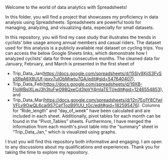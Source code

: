 Welcome to the world of data analytics with Spreadsheets! 

In this folder, you will find a project that showcases my proficiency in data analysis using Spreadsheets. Spreadsheets are powerful tools for managing, analyzing, and visualizing data, especially for small datasets.

In this repository, you will find my case study that illustrates the trends in cyclists' bike usage among annual members and casual riders. The dataset used for this analysis is a publicly available real dataset on cycling trips. You can access the below Google Sheets links, which demonstrate how I analyzed cyclists' data for three consecutive months. The cleaned data for January, February, and March is presented in the first sheet of 
- Trip_Data_Jan(https://docs.google.com/spreadsheets/d/15Sly9XjiS3FvSsSfleA6X8UUf-jpxv7ulObMiwtu7GA/edit#gid=547640407), 
- Trip_Data_Feb(https://docs.google.com/spreadsheets/d/19XB-FloWBslXLwJ3h3tuFw098QxeCd3IpVY4mIaTETI/edit#gid=1246554853), and
- Trip_Data_Mar(https://docs.google.com/spreadsheets/d/12n7Eo1Y8CfwIVFLv9OwQL6cai9S7CpfTozB91UU_tGc/edit#gid=182595476). 
Columns for “Ride_length” and “day_of_week” have been calculated and are included in each sheet. Additionally, pivot tables for each month can be found in the “Pivot_Tables” sheets. Furthermore, I have merged the information from each month's pivot table into the “summary” sheet in “Trip_Data_Jan,” which is visualized using graphs.

I trust you will find this repository both informative and engaging. I am open to any discussions about my qualifications and experiences. Thank you for taking the time to explore my repository.

